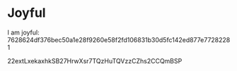 # Joyful

I am joyful: 7628624df376bec50a1e28f9260e58f2fd106831b30d5fc142ed877e77282281


22extLxekaxhkSB27HrwXsr7TQzHuTQVzzCZhs2CCQmBSP